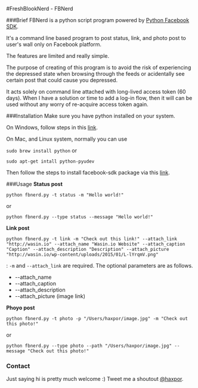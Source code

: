 #FreshBlookNerd - FBNerd

###Brief
FBNerd is a python script program powered by [Python Facebook SDK](https://github.com/pythonforfacebook/facebook-sdk). 

It's a command line based program to post status, link, and photo post to user's wall only on Facebook platform.

The features are limited and really simple.

The purpose of creating of this program is to avoid the risk of experiencing the depressed state when browsing through the feeds or acidentally see certain post that could cause you depressed.

It acts solely on command line attached with long-lived access token (60 days). When I have a solution or time to add a log-in flow, then it will can be used without any worry of re-acquire access token again.

###Installation
Make sure you have python installed on your system.

On Windows, follow steps in this [link](http://www.howtogeek.com/197947/how-to-install-python-on-windows/).

On Mac, and Linux system, normally you can use 

`sudo brew install python` or

`sudo apt-get intall python-pyudev`

Then follow the steps to install facebook-sdk package via this [link](http://facebook-sdk.readthedocs.org/en/latest/install.html).

###Usage
**Status post**

`python fbnerd.py -t status -m "Hello world!"`

or

`python fbnerd.py --type status --message "Hello world!"`

**Link post**

`python fbnerd.py -t link -m "Check out this link!" --attach_link "http://wasin.io" --attach_name "Wasin.io Website" --attach_caption "Caption" --attach_description "Description" --attach_picture "http://wasin.io/wp-content/uploads/2015/01/L-lYrqmV.png"`

: `-m` and `--attach_link` are required. The optional parameters are as follows.

* --attach_name
* --attach_caption
* --attach_description
* --attach_picture (image link)

**Phoyo post**

`python fbnerd.py -t photo -p "/Users/haxpor/image.jpg" -m "Check out this photo!"` 

or

`python fbnerd.py --type photo --path "/Users/haxpor/image.jpg" --message "Check out this photo!"`

### Contact
Just saying hi is pretty much welcome :)
Tweet me a shoutout [@haxpor](https://twitter.com/haxpor).
